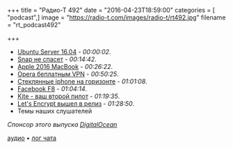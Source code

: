 +++
title = "Радио-Т 492"
date = "2016-04-23T18:59:00"
categories = [ "podcast",]
image = "https://radio-t.com/images/radio-t/rt492.jpg"
filename = "rt_podcast492"

+++

- [Ubuntu Server 16.04](https://habrahabr.ru/company/selectel/blog/282229/) - *00:00:02*.
- [Snap не спасет](http://www.zdnet.com/article/linux-expert-matthew-garrett-ubuntu-16-04s-new-snap-format-is-a-security-risk/) - *00:14:42*.
- [Apple 2016 MacBook](http://mashable.com/2016/04/22/apple-macbook-review-2016/) - *00:26:22*.
- [Opera беплатным VPN](http://mashable.com/2016/04/21/opera-free-vpn/) - *00:50:25*.
- [Стеклянные iphone на горизонте](http://www.cultofmac.com/423611/apple-may-ditch-aluminum-for-all-glass-iphone-casing-next-year/) - *01:01:08*.
- [Facebook F8](http://techcrunch.com/gallery/everything-announced-at-facebooks-f8-conference-today/) - *01:04:14*.
- [Kite - ваш второй пилот](https://kite.com/) - *01:19:35*.
- [Let's Encrypt вышел в релиз](https://letsencrypt.org//2016/04/12/leaving-beta-new-sponsors.html) - *01:28:50*.
- Темы наших слушателей

_Спонсор этого выпуска [DigitalOcean](https://www.digitalocean.com)_

[аудио](http://cdn.radio-t.com/rt_podcast492.mp3) • [лог чата](https://gitter.im/umputun/radio-t/archives/2016/04/23)
<audio src="http://cdn.radio-t.com/rt_podcast492.mp3" preload="none"></audio>
